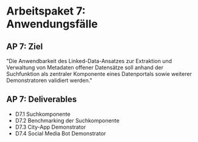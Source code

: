 # Arbeitspaket 7: <br/> Anwendungsfälle

## AP 7: Ziel

"Die Anwendbarkeit des Linked-Data-Ansatzes zur Extraktion und Verwaltung von Metadaten offener Datensätze soll anhand der Suchfunktion als zentraler Komponente eines Datenportals sowie weiterer Demonstratoren validiert werden."

## AP 7: Deliverables

- D7.1 Suchkomponente
- D7.2 Benchmarking der Suchkomponente
- D7.3 City-App Demonstrator
- D7.4 Social Media Bot Demonstrator

